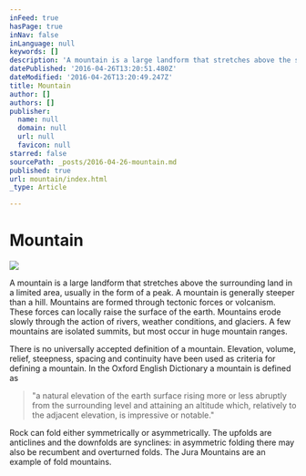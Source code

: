 ```yaml
---
inFeed: true
hasPage: true
inNav: false
inLanguage: null
keywords: []
description: 'A mountain is a large landform that stretches above the surrounding land in a limited area, usually in the form of a peak. A mountain is generally steeper than a hill. Mountains are formed through tectonic forces or volcanism. These forces can locally raise the surface of the earth. Mountains erode slowly through the action of rivers, weather conditions, and glaciers. A few mountains are isolated summits, but most occur in huge mountain ranges.'
datePublished: '2016-04-26T13:20:51.480Z'
dateModified: '2016-04-26T13:20:49.247Z'
title: Mountain
author: []
authors: []
publisher:
  name: null
  domain: null
  url: null
  favicon: null
starred: false
sourcePath: _posts/2016-04-26-mountain.md
published: true
url: mountain/index.html
_type: Article

---
```

# Mountain
![](https://the-grid-user-content.s3-us-west-2.amazonaws.com/93e6f1a1-d61e-4b7f-bb4c-8bc15a57f798.jpg)

A mountain is a large landform that stretches above the surrounding land in a limited area, usually in the form of a peak. A mountain is generally steeper than a hill. Mountains are formed through tectonic forces or volcanism. These forces can locally raise the surface of the earth. Mountains erode slowly through the action of rivers, weather conditions, and glaciers. A few mountains are isolated summits, but most occur in huge mountain ranges.

There is no universally accepted definition of a mountain. Elevation, volume, relief, steepness, spacing and continuity have been used as criteria for defining a mountain. In the Oxford English Dictionary a mountain is defined as 
> 
> "a natural elevation of the earth surface rising more or less abruptly from the surrounding level and attaining an altitude which, relatively to the adjacent elevation, is impressive or notable."

Rock can fold either symmetrically or asymmetrically. The upfolds are anticlines and the downfolds are synclines: in asymmetric folding there may also be recumbent and overturned folds. The Jura Mountains are an example of fold mountains.